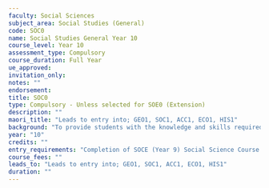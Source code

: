 ```yaml
---
faculty: Social Sciences
subject_area: Social Studies (General)
code: SOC0
name: Social Studies General Year 10
course_level: Year 10
assessment_type: Compulsory
course_duration: Full Year
ue_approved: 
invitation_only: 
notes: ""
endorsement: 
title: SOC0
type: Compulsory - Unless selected for SOE0 (Extension)
description: ""
maori_title: "Leads to entry into; GEO1, SOC1, ACC1, ECO1, HIS1"
background: "To provide students with the knowledge and skills required for future studies in Social Science."
year: "10"
credits: ""
entry_requirements: "Completion of SOCE (Year 9) Social Science Course."
course_fees: ""
leads_to: "Leads to entry into; GEO1, SOC1, ACC1, ECO1, HIS1"
duration: ""
---
```

